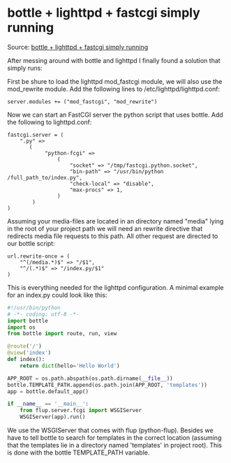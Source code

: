# bottle + lighttpd + fastcgi simply running

Source: [bottle + lighttpd + fastcgi simply running](http://notionbox.de/detail/3/)

After messing around with bottle and lighttpd I finally found a solution that simply runs:

First be shure to load the lighttpd mod_fastcgi module, we will also use the mod_rewrite module. Add the following lines to /etc/lighttpd/lighttpd.conf:
```
server.modules += ("mod_fastcgi", "mod_rewrite")
```
Now we can start an FastCGI server the python script that uses bottle. Add the following to lighttpd.conf:
```
fastcgi.server = (
    ".py" =>
       (
            "python-fcgi" =>
                (
                    "socket" => "/tmp/fastcgi.python.socket",
                    "bin-path" => "/usr/bin/python /full_path_to/index.py",
                    "check-local" => "disable",
                    "max-procs" => 1,
                )
        )
)
```
Assuming your media-files are located in an directory named "media" lying in the root of your project path we will need an rewrite directive that redirects media file requests to this path. All other request are directed to our bottle script:
```
url.rewrite-once = (
    "^(/media.*)$" => "/$1",
    "^/(.*)$" => "/index.py/$1"
)
```
This is everything needed for the lighttpd configuration. A minimal example for an index.py could look like this:
```python
#!/usr/bin/python
# -*- coding: utf-8 -*-
import bottle
import os
from bottle import route, run, view

@route('/')
@view('index')
def index():
    return dict(hello='Hello World')

APP_ROOT = os.path.abspath(os.path.dirname(__file__))
bottle.TEMPLATE_PATH.append(os.path.join(APP_ROOT, 'templates'))
app = bottle.default_app()

if __name__ == '__main__':
    from flup.server.fcgi import WSGIServer
    WSGIServer(app).run()
```
We use the WSGIServer that comes with flup (python-flup). Besides we have to tell bottle to search for templates in the correct location (assuming that the templates lie in a directory named 'templates' in project root). This is done with the bottle TEMPLATE_PATH variable.

